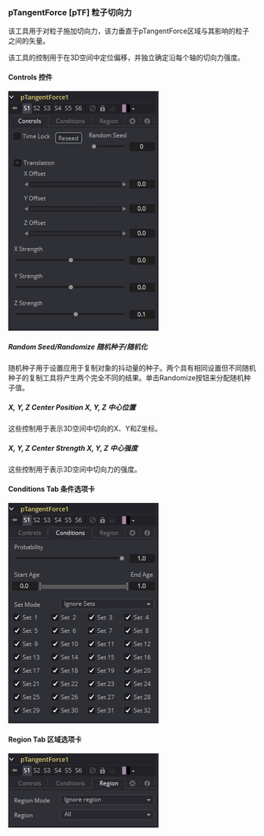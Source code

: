 ### pTangentForce [pTF] 粒子切向力

该工具用于对粒子施加切向力，该力垂直于pTangentForce区域与其影响的粒子之间的矢量。

该工具的控制用于在3D空间中定位偏移，并独立确定沿每个轴的切向力强度。

#### Controls 控件

![pTF_Controls](images/pTF_Controls.png)

##### Random Seed/Randomize 随机种子/随机化

随机种子用于设置应用于复制对象的抖动量的种子。两个具有相同设置但不同随机种子的复制工具将产生两个完全不同的结果。单击Randomize按钮来分配随机种子值。

##### X, Y, Z Center Position X, Y, Z 中心位置

这些控制用于表示3D空间中切向的X、Y和Z坐标。

##### X, Y, Z Center Strength X, Y, Z 中心强度

这些控制用于表示3D空间中切向力的强度。

#### Conditions Tab 条件选项卡

![pTF_ConditionsTab](images/pTF_ConditionsTab.png)

#### Region Tab 区域选项卡

![pTF_RegionTab](images/pTF_RegionTab.png)


